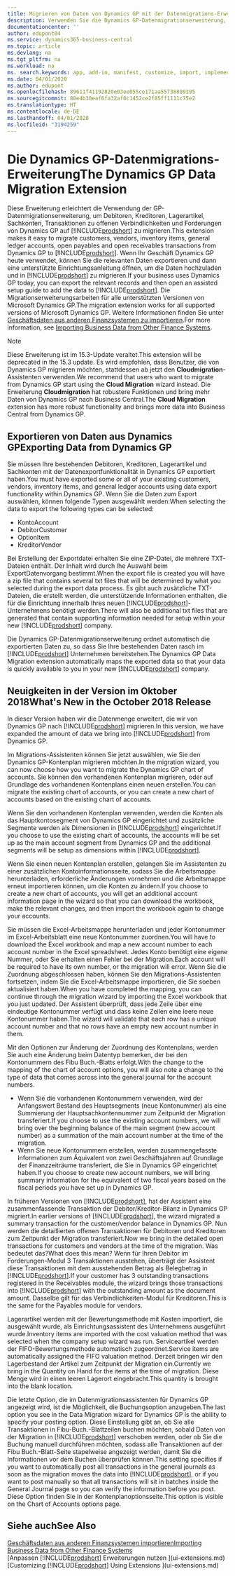 ```yaml
---
title: Migrieren von Daten von Dynamics GP mit der Datenmigrations-Erweiterung | Microsoft Docs
description: Verwenden Sie die Dynamics GP-Datenmigrationserweiterung, um Debitoren, Kreditoren, Lagerartikel, Sachkonten, Transaktionen zu offenen Verbindlichkeiten und Forderungen von Dynamics GP nach Business Central zu migrieren.
documentationcenter: ''
author: edupont04
ms.service: dynamics365-business-central
ms.topic: article
ms.devlang: na
ms.tgt_pltfrm: na
ms.workload: na
ms. search.keywords: app, add-in, manifest, customize, import, implement
ms.date: 04/01/2020
ms.author: edupont
ms.openlocfilehash: 89611f41192820e03ee055ce171aa55738809195
ms.sourcegitcommit: 88e4b30eaf6fa32af0c1452ce2f85ff1111c75e2
ms.translationtype: HT
ms.contentlocale: de-DE
ms.lasthandoff: 04/01/2020
ms.locfileid: "3194259"
---
```

# <a name="the-dynamics-gp-data-migration-extension"></a><span data-ttu-id="06fba-103">Die Dynamics GP-Datenmigrations-Erweiterung</span><span class="sxs-lookup"><span data-stu-id="06fba-103">The Dynamics GP Data Migration Extension</span></span> 
<span data-ttu-id="06fba-104">Diese Erweiterung erleichtert die Verwendung der GP-Datenmigrationserweiterung, um Debitoren, Kreditoren, Lagerartikel, Sachkonten, Transaktionen zu offenen Verbindlichkeiten und Forderungen von Dynamics GP auf [!INCLUDE[prodshort](includes/prodshort.md)] zu migrieren.</span><span class="sxs-lookup"><span data-stu-id="06fba-104">This extension makes it easy to migrate customers, vendors, inventory items, general ledger accounts, open payables and open receivables transactions from Dynamics GP to [!INCLUDE[prodshort](includes/prodshort.md)].</span></span> <span data-ttu-id="06fba-105">Wenn Ihr Geschäft Dynamics GP heute verwendet, können Sie die relevanten Daten exportieren und dann eine unterstützte Einrichtungsanleitung öffnen, um die Daten hochzuladen und in [!INCLUDE[prodshort](includes/prodshort.md)] zu migrieren.</span><span class="sxs-lookup"><span data-stu-id="06fba-105">If your business uses Dynamics GP today, you can export the relevant records and then open an assisted setup guide to add the data to [!INCLUDE[prodshort](includes/prodshort.md)].</span></span> <span data-ttu-id="06fba-106">Die Migrationserweiterungsarbeiten für alle unterstützten Versionen von Microsoft Dynamics GP.</span><span class="sxs-lookup"><span data-stu-id="06fba-106">The migration extension works for all supported versions of Microsoft Dynamics GP.</span></span> <span data-ttu-id="06fba-107">Weitere Informationen finden Sie unter [Geschäftsdaten aus anderen Finanzsystemen zu importieren](across-import-data-configuration-packages.md).</span><span class="sxs-lookup"><span data-stu-id="06fba-107">For more information, see [Importing Business Data from Other Finance Systems](across-import-data-configuration-packages.md).</span></span>

> [!NOTE]
>  <span data-ttu-id="06fba-108">Diese Erweiterung ist im 15.3-Update veraltet.</span><span class="sxs-lookup"><span data-stu-id="06fba-108">This extension will be deprecated in the 15.3 update.</span></span> <span data-ttu-id="06fba-109">Es wird empfohlen, dass Benutzer, die von Dynamics GP migrieren möchten, stattdessen ab jetzt den **Cloudmigration**-Assistenten verwenden.</span><span class="sxs-lookup"><span data-stu-id="06fba-109">We recommend that users who want to migrate from Dynamics GP start using the **Cloud Migration** wizard instead.</span></span> <span data-ttu-id="06fba-110">Die Erweiterung **Cloudmigration** hat robustere Funktionen und bring mehr Daten von Dynamics GP nach Business Central.</span><span class="sxs-lookup"><span data-stu-id="06fba-110">The **Cloud Migration** extension has more robust functionality and brings more data into Business Central from Dynamics GP.</span></span>

## <a name="exporting-data-from-dynamics-gp"></a><span data-ttu-id="06fba-111">Exportieren von Daten aus Dynamics GP</span><span class="sxs-lookup"><span data-stu-id="06fba-111">Exporting Data from Dynamics GP</span></span>
<span data-ttu-id="06fba-112">Sie müssen Ihre bestehenden Debitoren, Kreditoren, Lagerartikel und Sachkonten mit der Datenexportfunktionalität in Dynamics GP exportiert haben.</span><span class="sxs-lookup"><span data-stu-id="06fba-112">You must have exported some or all of your existing customers, vendors, inventory items, and general ledger accounts using data export functionality within Dynamics GP.</span></span> <span data-ttu-id="06fba-113">Wenn Sie die Daten zum Export auswählen, können folgende Typen ausgewählt werden:</span><span class="sxs-lookup"><span data-stu-id="06fba-113">When selecting the data to export the following types can be selected:</span></span>

* <span data-ttu-id="06fba-114">Konto</span><span class="sxs-lookup"><span data-stu-id="06fba-114">Account</span></span>  
* <span data-ttu-id="06fba-115">Debitor</span><span class="sxs-lookup"><span data-stu-id="06fba-115">Customer</span></span>  
* <span data-ttu-id="06fba-116">Option</span><span class="sxs-lookup"><span data-stu-id="06fba-116">Item</span></span>  
* <span data-ttu-id="06fba-117">Kreditor</span><span class="sxs-lookup"><span data-stu-id="06fba-117">Vendor</span></span>  

<span data-ttu-id="06fba-118">Bei Erstellung der Exportdatei erhalten Sie eine ZIP-Datei, die mehrere TXT-Dateien enthält. Der Inhalt wird durch Ihe Auswahl beim ExportDatenvorgang bestimmt.</span><span class="sxs-lookup"><span data-stu-id="06fba-118">When the export file is created you will have a zip file that contains several txt files that will be determined by what you selected during the export data process.</span></span>  <span data-ttu-id="06fba-119">Es gibt auch zusätzliche TXT-Dateien, die erstellt werden, die unterstützende Informationen enthalten, die für die Einrichtung innerhalb Ihres neuen [!INCLUDE[prodshort](includes/prodshort.md)]-Unternehmens benötigt werden.</span><span class="sxs-lookup"><span data-stu-id="06fba-119">There will also be additional txt files that are generated that contain supporting information needed for setup within your new [!INCLUDE[prodshort](includes/prodshort.md)] company.</span></span>

<span data-ttu-id="06fba-120">Die Dynamics GP-Datenmigrationserweiterung ordnet automatisch die exportierten Daten zu, so dass Sie Ihre bestehenden Daten rasch im [!INCLUDE[prodshort](includes/prodshort.md)] Unternehmen bereitstehen.</span><span class="sxs-lookup"><span data-stu-id="06fba-120">The Dynamics GP Data Migration extension automatically maps the exported data so that your data is quickly available to you in your new [!INCLUDE[prodshort](includes/prodshort.md)] company.</span></span>

## <a name="whats-new-in-the-october-2018-release"></a><span data-ttu-id="06fba-121">Neuigkeiten in der Version im Oktober 2018</span><span class="sxs-lookup"><span data-stu-id="06fba-121">What's New in the October 2018 Release</span></span>

<span data-ttu-id="06fba-122">In dieser Version haben wir die Datenmenge erweitert, die wir von Dynamics GP nach [!INCLUDE[prodshort](includes/prodshort.md)] migrieren.</span><span class="sxs-lookup"><span data-stu-id="06fba-122">In this version, we have expanded the amount of data we bring into [!INCLUDE[prodshort](includes/prodshort.md)] from Dynamics GP.</span></span>

<span data-ttu-id="06fba-123">Im Migrations-Assistenten können Sie jetzt auswählen, wie Sie den Dynamics GP-Kontenplan migrieren möchten.</span><span class="sxs-lookup"><span data-stu-id="06fba-123">In the migration wizard, you can now choose how you want to migrate the Dynamics GP chart of accounts.</span></span> <span data-ttu-id="06fba-124">Sie können den vorhandenen Kontenplan migrieren, oder auf Grundlage des vorhandenen Kontenplans einen neuen erstellen.</span><span class="sxs-lookup"><span data-stu-id="06fba-124">You can migrate the existing chart of accounts, or you can create a new chart of accounts based on the existing chart of accounts.</span></span>  

<span data-ttu-id="06fba-125">Wenn Sie den vorhandenen Kontenplan verwenden, werden die Konten als das Hauptkontosegment von Dynamics GP eingerichtet und zusätzliche Segmente werden als Dimensionen in [!INCLUDE[prodshort](includes/prodshort.md)] eingerichtet.</span><span class="sxs-lookup"><span data-stu-id="06fba-125">If you choose to use the existing chart of accounts, the accounts will be set up as the main account segment from Dynamics GP and the additional segments will be setup as dimensions within [!INCLUDE[prodshort](includes/prodshort.md)].</span></span>  

<span data-ttu-id="06fba-126">Wenn Sie einen neuen Kontenplan erstellen, gelangen Sie im Assistenten zu einer zusätzlichen Kontoinformationsseite, sodass Sie die Arbeitsmappe herunterladen, erforderliche Änderungen vornehmen und die Arbeitsmappe erneut importieren können, um die Konten zu ändern.</span><span class="sxs-lookup"><span data-stu-id="06fba-126">If you choose to create a new chart of accounts, you will get an additional account information page in the wizard so that you can download the workbook, make the relevant changes, and then import the workbook again to change your accounts.</span></span>  

<span data-ttu-id="06fba-127">Sie müssen die Excel-Arbeitsmappe herunterladen und jeder Kontonummer im Excel-Arbeitsblatt eine neue Kontonummer zuordnen.</span><span class="sxs-lookup"><span data-stu-id="06fba-127">You will have to download the Excel workbook and map a new account number to each account number in the Excel spreadsheet.</span></span> <span data-ttu-id="06fba-128">Jedes Konto benötigt eine eigene Nummer, oder Sie erhalten einen Fehler bei der Migration.</span><span class="sxs-lookup"><span data-stu-id="06fba-128">Each account will be required to have its own number, or the migration will error.</span></span> <span data-ttu-id="06fba-129">Wenn Sie die Zuordnung abgeschlossen haben, können Sie den Migrations-Assistenten fortsetzen, indem Sie die Excel-Arbeitsmappe importieren, die Sie soeben aktualisiert haben.</span><span class="sxs-lookup"><span data-stu-id="06fba-129">When you have completed the mapping, you can continue through the migration wizard by importing the Excel workbook that you just updated.</span></span> <span data-ttu-id="06fba-130">Der Assistent überprüft, dass jede Zeile über eine eindeutige Kontonummer verfügt und dass keine Zeilen eine leere neue Kontonummer haben.</span><span class="sxs-lookup"><span data-stu-id="06fba-130">The wizard will validate that each row has a unique account number and that no rows have an empty new account number in them.</span></span>  

<span data-ttu-id="06fba-131">Mit den Optionen zur Änderung der Zuordnung des Kontenplans, werden Sie auch eine Änderung beim Datentyp bemerken, der bei den Kontonummern des Fibu Buch.-Blatts erfolgt.</span><span class="sxs-lookup"><span data-stu-id="06fba-131">With the change to the mapping of the chart of account options, you will also note a change to the type of data that comes across into the general journal for the account numbers.</span></span>  

- <span data-ttu-id="06fba-132">Wenn Sie die vorhandenen Kontonummern verwenden, wird der Anfangswert Bestand des Hauptsegments (neue Kontonummer) als eine Summierung der Hauptsachkontennummer zum Zeitpunkt der Migration transferiert.</span><span class="sxs-lookup"><span data-stu-id="06fba-132">If you choose to use the existing account numbers, we will bring over the beginning balance of the main segment (new account number) as a summation of the main account number at the time of the migration.</span></span>  
- <span data-ttu-id="06fba-133">Wenn Sie neue Kontonummern erstellen, werden zusammengefasste Informationen zum Äquivalent von zwei Geschäftsjahren auf Grundlage der Finanzzeiträume transferiert, die Sie in Dynamics GP eingerichtet haben.</span><span class="sxs-lookup"><span data-stu-id="06fba-133">If you choose to create new account numbers, we will bring summary information for the equivalent of two fiscal years based on the fiscal periods you have set up in Dynamics GP.</span></span>

<span data-ttu-id="06fba-134">In früheren Versionen von [!INCLUDE[prodshort](includes/prodshort.md)], hat der Assistent eine zusammenfassende Transaktion der Debitor/Kreditor-Bilanz in Dynamics GP migriert.</span><span class="sxs-lookup"><span data-stu-id="06fba-134">In earlier versions of [!INCLUDE[prodshort](includes/prodshort.md)], the wizard migrated a summary transaction for the customer/vendor balance in Dynamics GP.</span></span> <span data-ttu-id="06fba-135">Nun werden die detaillierten offenen Transaktionen für Debitoren und Kreditoren zum Zeitpunkt der Migration transferiert.</span><span class="sxs-lookup"><span data-stu-id="06fba-135">Now we bring in the detailed open transactions for customers and vendors at the time of the migration.</span></span> <span data-ttu-id="06fba-136">Was bedeutet das?</span><span class="sxs-lookup"><span data-stu-id="06fba-136">What does this mean?</span></span> <span data-ttu-id="06fba-137">Wenn für Ihren Debitor im Forderungen-Modul 3 Transaktionen ausstehen, überträgt der Assistent diese Transaktionen mit dem ausstehenden Betrag als Belegbetrag in [!INCLUDE[prodshort](includes/prodshort.md)].</span><span class="sxs-lookup"><span data-stu-id="06fba-137">If your customer has 3 outstanding transactions registered in the Receivables module, the wizard brings those transactions into [!INCLUDE[prodshort](includes/prodshort.md)] with the outstanding amount as the document amount.</span></span> <span data-ttu-id="06fba-138">Dasselbe gilt für das Verbindlichkeiten-Modul für Kreditoren.</span><span class="sxs-lookup"><span data-stu-id="06fba-138">This is the same for the Payables module for vendors.</span></span>  

<span data-ttu-id="06fba-139">Lagerartikel werden mit der Bewertungsmethode mit Kosten importiert, die ausgewählt wurde, als Einrichtungsassistent des Unternehmens ausgeführt wurde.</span><span class="sxs-lookup"><span data-stu-id="06fba-139">Inventory items are imported with the cost valuation method that was selected when the company setup wizard was run.</span></span> <span data-ttu-id="06fba-140">Serviceartikel werden der FIFO-Bewertungsmethode automatisch zugeordnet.</span><span class="sxs-lookup"><span data-stu-id="06fba-140">Service items are automatically assigned the FIFO valuation method.</span></span> <span data-ttu-id="06fba-141">Derzeit bringen wir den Lagerbestand der Artikel zum Zeitpunkt der Migration ein.</span><span class="sxs-lookup"><span data-stu-id="06fba-141">Currently we bring in the Quantity on Hand for the items at the time of migration.</span></span>  <span data-ttu-id="06fba-142">Diese Menge wird in einen leeren Lagerort eingebracht.</span><span class="sxs-lookup"><span data-stu-id="06fba-142">This quantity is brought into the blank location.</span></span>  

<span data-ttu-id="06fba-143">Die letzte Option, die im Datenmigrationsassistenten für Dynamics GP angezeigt wird, ist die Möglichkeit, die Buchungsoption anzugeben.</span><span class="sxs-lookup"><span data-stu-id="06fba-143">The last option you see in the Data Migration wizard for Dynamics GP is the ability to specify your posting option.</span></span> <span data-ttu-id="06fba-144">Diese Einstellung gibt an, ob Sie alle Transaktionen in Fibu-Buch.-Blattzeilen buchen möchten, sobald Daten von der Migration in [!INCLUDE[prodshort](includes/prodshort.md)] verschoben werden, oder ob Sie die Buchung manuell durchführen möchten, sodass alle Transaktionen auf der Fibu Buch.-Blatt-Seite stapelweise angezeigt werden, damit Sie die Informationen vor dem Buchen überprüfen können.</span><span class="sxs-lookup"><span data-stu-id="06fba-144">This setting specifies if you want to automatically post all transactions in the general journals as soon as the migration moves the data into [!INCLUDE[prodshort](includes/prodshort.md)], or if you want to post manually so that all transactions will sit in batches inside the General Journal page so you can verify the information before you post.</span></span> <span data-ttu-id="06fba-145">Diese Option finden Sie in der Kontenplanoptionsseite.</span><span class="sxs-lookup"><span data-stu-id="06fba-145">This option is visible on the Chart of Accounts options page.</span></span>


## <a name="see-also"></a><span data-ttu-id="06fba-146">Siehe auch</span><span class="sxs-lookup"><span data-stu-id="06fba-146">See Also</span></span>
[<span data-ttu-id="06fba-147">Geschäftsdaten aus anderen Finanzsystemen importieren</span><span class="sxs-lookup"><span data-stu-id="06fba-147">Importing Business Data from Other Finance Systems</span></span>](across-import-data-configuration-packages.md)  
<span data-ttu-id="06fba-148">[Anpassen [!INCLUDE[prodshort](includes/prodshort.md)] Erweiterungen nutzen ](ui-extensions.md)</span><span class="sxs-lookup"><span data-stu-id="06fba-148">[Customizing [!INCLUDE[prodshort](includes/prodshort.md)] Using Extensions ](ui-extensions.md)</span></span>  
